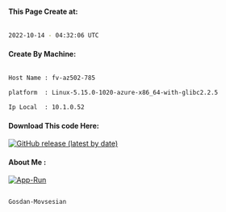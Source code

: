 
   
#### This Page Create at:

```bash

2022-10-14 - 04:32:06 UTC

```

#### Create By Machine:

```bash

Host Name : fv-az502-785

platform  : Linux-5.15.0-1020-azure-x86_64-with-glibc2.2.5

Ip Local  : 10.1.0.52

```
#### Download This code Here:

[![GitHub release (latest by date)](https://img.shields.io/github/v/release/Gosdan-Movsesian/Gosdan?style=for-the-badge&label=Download)](https://github.com/Gosdan-Movsesian/Gosdan/releases) 

</p> 

#### About Me :

[![App-Run](https://github.com/Gosdan-Movsesian/Gosdan/actions/workflows/App-Run.yml/badge.svg)](https://github.com/Gosdan-Movsesian/Gosdan/actions/workflows/App-Run.yml)

```bash

Gosdan-Movsesian

```

